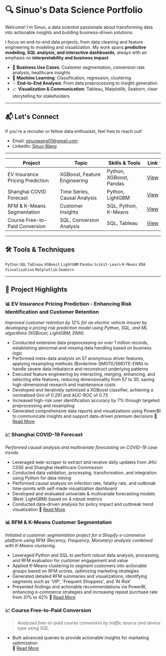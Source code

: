 # 🔍 Sinuo's Data Science Portfolio

Welcome! I'm Sinuo, a data scientist passionate about transforming data into actionable insights and building business-driven solutions.  

I focus on end-to-end data projects, from data cleaning and feature engineering to modeling and visualization. My work spans **predictive modeling, SQL analysis, and interactive dashboards**, always with an emphasis on **interpretability and business impact**.

- 💼 **Business Use Cases**: Customer segmentation, conversion rate analysis, healthcare insights  
- 🧠 **Machine Learning**: Classification, regression, clustering  
- ✨ **End-to-End Analysis**: From data preprocessing to insight generation  
- 📈 **Visualization & Communication**: Tableau, Matplotlib, Seaborn, clear storytelling for stakeholders  

---

## 📬 Let's Connect

If you're a recruiter or fellow data enthusiast, feel free to reach out!

- Email: sinuowang01@gmail.com  
- LinkedIn: [Sinuo Wang](https://www.linkedin.com/in/sinuowang/)  

---

| Project | Topic | Skills & Tools | Link |
|--------|-------|----------------|------|
| EV Insurance Pricing Prediction | XGBoost, Feature Engineering | Python, XGBoost, Pandas | [View](https://github.com/snw16/Porto-Seguro-s-Safe-Driver-Prediction) |
| Shanghai COVID Forecast | Time Series, Causal Analysis | Python, LightGBM | [View](https://github.com/snw16/Shanghai_Covid_Predictions) |
| RFM & K-Means Segmentation | Customer Insights | SQL, Python, K-Means | [View](https://github.com/snw16/RFM_Analysis) |
| Course Free-to-Paid Conversion | SQL, Conversion Analysis | SQL, Tableau | [View](https://github.com/snw16/projects/course_conversions_rate)

---

## 🛠 Tools & Techniques

`Python` `SQL` `Tableau` `XGBoost` `LightGBM` `Pandas` `Scikit-Learn` `K-Means` `EDA` `Visualization` `Matplotlib` `Seaborn`

---

## 📁 Project Highlights

### 📊 EV Insurance Pricing Prediction - Enhancing Risk Identification and Customer Retention
*Improved customer retention by 12% for an electric vehicle insurer by developing a pricing risk prediction model using Python, SQL, and ML algorithms (XGBoost, LightGBM, DNN).*

- Conducted extensive data preprocessing on over 1 million records, establishing abnormal and missing data handling based on business logic  
- Performed meta-data analysis on 57 anonymous driver features, applying resampling methods (Borderline-SMOTE/SMOTE-ENN) to handle severe data imbalance and reconstruct underlying patterns  
- Executed feature engineering by interacting, merging, enhancing, and selecting elite features, reducing dimensionality from 57 to 30, saving high-dimensional research and maintenance costs  
- Developed and iteratively optimized a XGBoost classifier, achieving a normalized Gini of 0.291 and AUC-ROC of 0.73  
- Increased high-risk user identification accuracy by 7% through targeted preprocessing and resampling  
- Generated comprehensive data reports and visualizations using PowerBI to communicate insights and support data-driven premium decisions
📂 [Read More](https://github.com/snw16/Porto-Seguro-s-Safe-Driver-Prediction)


### 📈 Shanghai COVID-19 Forecast
*Performed causal analysis and multivariate forecasting on COVID-19 case trends.*

- Leveraged web-scraper to extract and receive daily updates from JHU CSSE and Shanghai Healthcare Commission  
- Conducted data validation, processing, transformation, and integration using Python for data mining  
- Performed causal analysis on infection rate, fatality rate, and outbreak time-points with self-made visualization dashboard  
- Developed and evaluated univariate & multivariate forecasting models (Best: LightGBM) based on 4 robust metrics  
- Conducted data-driven analysis for policy impact and outbreak trend visualization
📂 [Read More](https://github.com/snw16/Shanghai_Covid_Predictions)

### 📊 RFM & K-Means Customer Segmentation
*Initiated a customer segmentation project for a Shopify e-commerce platform using RFM (Recency, Frequency, Monetary) analysis combined with K-Means clustering.*

- Leveraged Python and SQL to perform robust data analysis, processing, and RFM evaluation for customer engagement and value  
- Applied K-Means clustering to segment customers into actionable groups based on RFM scores, optimizing marketing strategies  
- Generated detailed RFM summaries and visualizations, identifying segments such as 'VIP', 'Frequent Shoppers', and 'At Risk'  
- Presented findings and actionable recommendations via PowerBI, enhancing e-commerce strategies and increasing repeat purchase rate from 31% to 42%
📂 [Read More](https://github.com/snw16/RFM_Analysis)

### 📈 Course Free-to-Paid Conversion
> *Analyzed free-to-paid course conversion by traffic source and device type using SQL.*

- Built advanced queries to provide actionable insights for marketing optimization  
📂 [Read More](https://github.com/snw16/course_conversions_rate)


